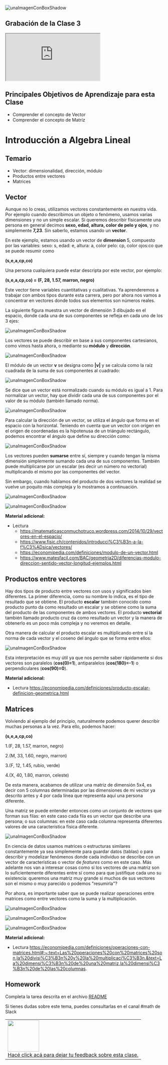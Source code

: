 ![unaImagenConBoxShadow](../_src/assets/logo.png)

<!--# ANALYTICS:-->
<!-- Google tag (gtag.js) -->
<script async src="https://www.googletagmanager.com/gtag/js?id=UA-161500899-4"></script>
<script>
  window.dataLayer = window.dataLayer || [];
  function gtag(){dataLayer.push(arguments);}
  gtag('js', new Date());
  gtag('config', 'UA-161500899-4');
</script>
<!-- Google tag (gtag.js) -->
<script async src="https://www.googletagmanager.com/gtag/js?id=G-8SYLF16RD1"></script>
<script>
  window.dataLayer = window.dataLayer || [];
  function gtag(){dataLayer.push(arguments);}
  gtag('js', new Date());
  gtag('config', 'G-8SYLF16RD1');
</script>

<!--# GOOGLE TAG MANAGER-->
<!--# HEAD-->
<!-- Google Tag Manager -->
<script>(function(w,d,s,l,i){w[l]=w[l]||[];w[l].push({'gtm.start':
new Date().getTime(),event:'gtm.js'});var f=d.getElementsByTagName(s)[0],
j=d.createElement(s),dl=l!='dataLayer'?'&l='+l:'';j.async=true;j.src=
'https://www.googletagmanager.com/gtm.js?id='+i+dl;f.parentNode.insertBefore(j,f);
})(window,document,'script','dataLayer','GTM-5Z2JFWV');
</script>
<!-- End Google Tag Manager -->
<!--# BODY-->
<!-- Google Tag Manager (noscript) -->
<noscript>
  <iframe src="https://www.googletagmanager.com/ns.html?id=GTM-5Z2JFWV"
    height="0" width="0" style="display:none;visibility:hidden">
  </iframe>
</noscript>
<!-- End Google Tag Manager (noscript) -->
<!-- Google tag (gtag.js) -->
<script async src="https://www.googletagmanager.com/gtag/js?id=G-LHV5X0V6Y9"><script>
<script>
  window.dataLayer = window.dataLayer || [];
  function gtag(){dataLayer.push(arguments);}
  gtag('js', new Date());
  gtag('config', 'G-LHV5X0V6Y9');
</script>

## Grabación de la Clase 3

<div class="iframeContainer">
  <iframe src="https://player.vimeo.com/video/688918154?h=73f8ac5c75" allow="autoplay; fullscreen" allowfullscreen></iframe>
</div>

## Principales Objetivos de Aprendizaje para esta Clase

- Comprender el concepto de Vector
- Comprender el concepto de Matríz

# Introducción a Algebra Lineal

## Temario

* Vector: dimensionalidad, dirección, módulo
* Productos entre vectores
* Matrices 

## Vector

Aunque no lo creas, utilizamos vectores constantemente en nuestra vida. Por ejemplo cuando
describimos un objeto o fenómeno, usamos varias dimensiones y no un simple escalar. Si queremos
describir físicamente una persona en general decimos **sexo, edad, altura, color de pelo y ojos**, 
y no simplemente **7,23**. Sin saberlo, estamos usando un **vector**.

En este ejemplo, estamos usando un vector de **dimension** 5, compuesto por las variables:
sexo: s, edad: e, altura: a, color pelo: cp, color ojos:co que se puede resumir como

**(s,e,a,cp,co)**

Una persona cualquiera puede estar descripta por este vector, por ejemplo:

**(s,e,a,cp,co) = (F, 28, 1.57, marron, negro)**

[comment]: <> (Como vimos en análisis, una función puede depender de varias variables)

Este vector tiene variables cuantitativas y cualitativas. Ya aprenderemos a trabajar
con ambos tipos durante esta carrera, pero por ahora nos vamos a concentrar en vectores
donde todos sus elementos son números reales.

La siguiente figura muestra un vector de dimensión 3 dibujado en el espacio, donde cada una de sus componentes se refleja en cada uno de los 3 ejes:

![unaImagenConBoxShadow](../_src/assets/clase03/vector1.png)

Los vectores se puede describir en base a sus componentes cartesianos, como vimos hasta ahora, o mediante su **módulo** y **dirección**. 

![unaImagenConBoxShadow](../_src/assets/clase03/mod.png)

El módulo de un vector **v** se designa como **|v|** y se calcula como la raíz cuadrada de la suma de sus componentes al cuadrado:

![unaImagenConBoxShadow](../_src/assets/clase03/mod2.png)

Se dice que un vector está normalizado cuando su módulo es igual a 1. Para normalizar un vector, hay que dividir cada una de sus componentes por el valor de su módulo (también llamado norma).

![unaImagenConBoxShadow](../_src/assets/clase03/dir1.png)

Para calcular la dirección de un vector, se utiliza el ángulo que forma en el espacio con la horizontal. Teniendo en cuenta que un vector con origen en el origen de coordenadas es la hipotenusa de un triángulo rectángulo, podemos encontrar el ángulo que define su dirección como:

![unaImagenConBoxShadow](../_src/assets/clase03/dir2.png)

Los vectores pueden **sumarse** entre sí, siempre y cuando tengan la misma dimensión simplemente sumando cada una de sus componentes.
También puede multiplicarse por un escalar (es decir un número no vectorial) multiplicando el mismo por las componentes del vector. 

Sin embargo, cuando hablamos del producto de dos vectores la realidad se vuelve un poquito más compleja y lo mostramos a continuación.

![unaImagenConBoxShadow](../_src/assets/clase03/vector3.png)

![unaImagenConBoxShadow](../_src/assets/clase03/vector4.png)

**Material adicional:**

* Lectura 
  * https://matematicasconmuchotruco.wordpress.com/2014/10/29/vectores-en-el-espacio/
  * https://www.fisic.ch/contenidos/introducci%C3%B3n-a-la-f%C3%ADsica/vectores/
  * https://economipedia.com/definiciones/modulo-de-un-vector.html
  * https://www.matesfacil.com/BAC/geometria2D/diferencias-modulo-direccion-sentido-vector-longitud-ejemplos.html


## Productos entre vectores

Hay dos tipos de producto entre vectores con usos y significados bien diferentes. La primer diferencia, como su nombre lo indica, es el tipo de resultado que se obtiene. El producto **escalar** también conocido como producto punto da como resultado un escalar y se obtiene
como la suma del producto de las componentes de ambos vectores. El producto **vectorial** también llamado producto cruz da como resultado un vector y la manera de obtenerlo es un poco más compleja y no veremos en detalle.

Otra manera de calcular el producto escalar es multiplicando entre sí la norma de cada vector y el coseno del ángulo que se forma entre ellos:

![unaImagenConBoxShadow](../_src/assets/clase03/pesc.png)

Esta interpretación es muy útil ya que nos permite saber rápidamente si dos vectores son paralelos (**cos(0)=1**), antiparalelos (**cos(180)=-1**) o perpendiculares (**cos(90)=0**).


**Material adicional:**

* Lectura https://economipedia.com/definiciones/producto-escalar-definicion-geometrica.html

## Matrices

Volviendo al ejemplo del principio, naturalmente podemos querer describir muchas personas a la vez. Para ello, podemos hacer:

**(s,e,a,cp,co)**

1.(F, 28, 1.57, marron, negro)

2.(M, 33, 1.60, negro, marron)

3.(F, 12, 1.45, rubio, verde)

4.(X, 40, 1.80, marron, celeste)

De esta manera, acabamos de utilizar una matriz de dimensión 5x4, es decir con 5 columnas determinadas por las dimensiones de mi vector ya descrito antes y 4 por cada línea que representa aquí una persona diferente.

Una matriz se puede entender entonces como un conjunto de vectores que forman sus filas: en este caso cada fila es un vector que describe una persona; o sus columnas: en este caso cada columna representa diferentes valores de una característica física diferente.

![unaImagenConBoxShadow](../_src/assets/clase03/dim.png)

En ciencia de datos usamos matrices o estructuras similares constantemente ya sea simplemente para guardar datos (tablas) o para describir y modelizar fenómenos donde cada individuo se describe con un vector de características o vector de *features* como en este caso. Más adelante nos van a interesar cosas como si los vectores de una matriz son lo suficientemente diferentes entre sí como para que justifique cada uno su existencia: queremos una matriz muy grande si muchos de sus vectores son el mismo o muy parecido o podemos "resumirla"?

Por ahora, es importante saber que se puede realizar operaciones entre matrices como entre vectores como la suma y la multiplicación.


![unaImagenConBoxShadow](../_src/assets/clase03/summ.png)

![unaImagenConBoxShadow](../_src/assets/clase03/prodm.png)

![unaImagenConBoxShadow](../_src/assets/clase03/Multiplicacion-de-matrices-ejemplo-1.png)


**Material adicional:**

* Lectura https://economipedia.com/definiciones/operaciones-con-matrices.html#:~:text=Las%20operaciones%20con%20matrices%20son,la%20divisi%C3%B3n%20y%20la%20multiplicaci%C3%B3n.&text=La%20dimensi%C3%B3n%20de%20una%20matriz,la%20dimensi%C3%B3n%20de%20las%20columnas.

## Homework

Completa la tarea descrita en el archivo [README](https://github.com/soyHenry/Math4Data/blob/main/03-Intro-Algebra-Lineal/Ejercicios_Clase3_Solucion.md)

Si tienes dudas sobre este tema, puedes consultarlas en el canal #math de Slack

<table class="hide" width="100%" style='table-layout:fixed;'>
  <tr>
    <td>
      <a href="https://airtable.com/shrSzEYT4idEFGB8d?prefill_clase=00-PrimerosPasos">
        <img src="https://static.thenounproject.com/png/204643-200.png" width="100"/>
        <br>
        Hacé click acá para dejar tu feedback sobre esta clase.
      </a>
    </td>
  </tr>
</table>
